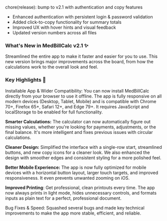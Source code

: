 chore(release): bump to v2.1 with authentication and copy features

- Enhanced authentication with persistent login & password validation
- Added click-to-copy functionality for summary totals
- Improved UX with hover hints and visual feedback
- Updated version numbers across all files
  
### What's New in MedBillCalc v2.1 ✨
Streamlined the entire app to make it faster and easier for you to use. This new version brings major improvements across the board, from how the calculations work to the overall look and feel.

### Key Highlights 🚀
Installable App & Wider Compatibility: You can now install MedBillCalc directly from your browser to use it offline. The app is fully responsive on all modern devices (Desktop, Tablet, Mobile) and is compatible with Chrome 70+, Firefox 65+, Safari 12+, and Edge 79+. It requires JavaScript and localStorage to be enabled for full functionality.

**Smarter Calculations:** The calculator can now automatically figure out missing values, whether you're looking for payments, adjustments, or the final balance. It's more intelligent and fixes previous issues with circular calculations.

**Cleaner Design:** Simplified the interface with a single-row start, streamlined buttons, and new copy icons for a cleaner look. We also enhanced the design with smoother edges and consistent styling for a more polished feel.

**Better Mobile Experience:** The app is now fully optimized for mobile devices with a horizontal button layout, larger touch targets, and improved responsiveness. It even prevents unwanted zooming on iOS.

**Improved Printing**: Get professional, clean printouts every time. The app now always prints in light mode, hides unnecessary controls, and formats inputs as plain text for a perfect, professional document.

Bug Fixes & Speed: Squashed several bugs and made key technical improvements to make the app more stable, efficient, and reliable.
